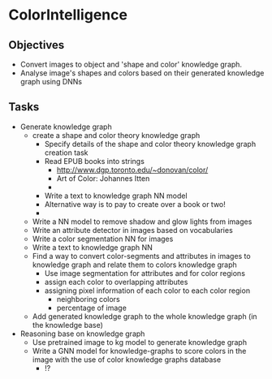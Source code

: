 # ColorIntelligence

## Objectives
- Convert images to object and 'shape and color' knowledge graph.
- Analyse image's shapes and colors based on their generated knowledge graph using DNNs

## Tasks
- Generate knowledge graph
  - create a shape and color theory knowledge graph 
    - Specify details of the shape and color theory knowledge graph creation task
    - Read EPUB books into strings
      - http://www.dgp.toronto.edu/~donovan/color/
      - Art of Color: Johannes Itten
      - 
    - Write a text to knowledge graph NN model
    - Alternative way is to pay to create over a book or two!
    - 
  - Write a NN model to remove shadow and glow lights from images
  - Write an attribute detector in images based on vocabularies
  - Write a color segmentation NN for images
  - Write a text to knowledge graph NN
  - Find a way to convert color-segments and attributes in images to knowledge graph and relate them to colors knowledge graph
    - Use image segmentation for attributes and for color regions
    - assign each color to overlapping attributes
    - assigning pixel information of each color to each color region
      - neighboring colors
      - percentage of image
  - Add generated knowledge graph to the whole knowledge graph (in the knowledge base)
- Reasoning base on knowledge graph
  - Use pretrained image to kg model to generate knowledge graph 
  - Write a GNN model for knowledge-graphs to score colors in the image with the use of color knowledge graphs database
    - !?


